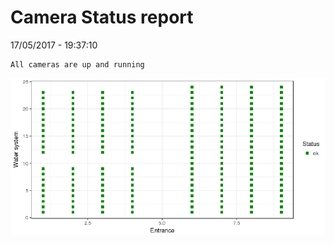Camera Status report
================
17/05/2017 - 19:37:10

    All cameras are up and running

![](camreport_files/figure-markdown_github/unnamed-chunk-2-1.png)
